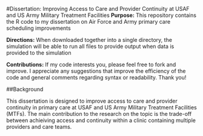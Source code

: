 #Dissertation: Improving Access to Care and Provider Continuity at USAF and US Army Military Treatment Facilities
**Purpose:** This repository contains the R code to my dissertation on Air Force and Army primary care scheduling improvements

**Directions:** When downloaded together into a single directory, the simulation will be able to run all files to provide output when data is provided to the simulation

**Contributions:** If my code interests you, please feel free to fork and improve. I appreciate any suggestions that improve the efficiency of the code and general comments regarding syntax or readability. Thank you!

##Background

This dissertation is designed to improve access to care and provider continuity in primary care at USAF and US Army Military Treatment Facilities (MTFs). The main contribution to the research on the topic is the trade-off between achieiving access and continuity within a clinic containing multiple providers and care teams.

